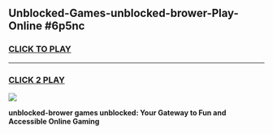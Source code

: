
## Unblocked-Games-unblocked-brower-Play-Online #6p5nc
<h3>
<a href="https://news.freeplayer.one?title=unblocked-brower&ref=3">CLICK TO PLAY</a></h3>
<hr>

<h3>
<a href="https://news.freeplayer.one?title=unblocked-brower&ref=3">CLICK 2 PLAY</a>
  
</h3>

<a href="https://news.freeplayer.one?title=unblocked-brower&ref=3"><img src="https://clearcache.store/games.png"></a>


**unblocked-brower games unblocked: Your Gateway to Fun and Accessible Online Gaming**
